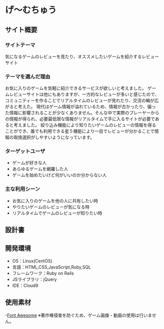 # げ～むちゅう

## サイト概要
### サイトテーマ
気になるゲームのレビューを見たり、オススメしたいゲームを紹介するレビューサイト


### テーマを選んだ理由
お気に入りのゲームを気軽に紹介できるサービスが欲しいと考えました。
ゲームレビューサイトは他にもありますが、一方的なレビューが多いと感じたので、コミュニティーを作ることでリアルタイムのレビューが見れたり、交流の輪が広がると考えた。
現代はゲーム情報が溢れているため、情報が古かったり、偏った情報に影響されることが少なくありません。そんな中で実際のプレーヤーからの情報が得られ、必要最低限な情報がリアルタイムで手に入るサイトが必要であると考えました。
絞り込み機能により知りたいゲームのレビューの情報を得ることができ、誰でも利用できる星５機能により一目でレビューが分かることで情報の取捨選択がしやすいようになっています。

### ターゲットユーザ
- ゲームが好きな人
- あらゆるゲームを網羅した人
- ゲームを始めたいけど何がいいのか分からない人

### 主な利用シーン
- お気に入りのゲームを他の人に共有したい時
- やりたいゲームのレビューが気になる時
- リアルタイムでゲームのレビューが知りたい時


## 設計書


## 開発環境
- OS：Linux(CentOS)
- 言語：HTML,CSS,JavaScript,Ruby,SQL
- フレームワーク：Ruby on Rails
- JSライブラリ：jQuery
- IDE：Cloud9

## 使用素材
-[Font Awesome](https://fontawesome.com/)
※著作権侵害を防ぐため、ゲーム画像・動画の使用は行いません。
